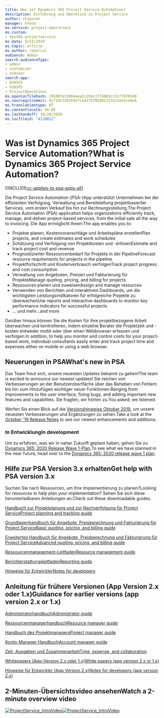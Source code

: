 ```yaml
---
title: Was ist Dynamics 365 Project Service Automation?
description: Einführung und Überblick zu Project Service
author: stsporen
manager: kfend
ms.service: project-operations
ms.custom:
- dyn365-projectservice
ms.date: 9/23/2019
ms.topic: article
ms.author: ruhercul
audience: Admin
search.audienceType:
- admin
- customizer
- enduser
search.app:
- D365CE
- D365PS
- ProjectOperations
ms.openlocfilehash: 19599fe13964aea2c25bc1774063c13cf79703d0
ms.sourcegitcommit: 4cf1dc1561b92fca4175f0b3813133c5e63ce8e6
ms.translationtype: HT
ms.contentlocale: de-DE
ms.lasthandoff: 10/28/2020
ms.locfileid: "4128012"
---
```

# <a name="what-is-dynamics-365-project-service-automation"></a><span data-ttu-id="49564-103">Was ist Dynamics 365 Project Service Automation?</span><span class="sxs-lookup"><span data-stu-id="49564-103">What is Dynamics 365 Project Service Automation?</span></span>

[!INCLUDE[cc-applies-to-psa-apps-all](../includes/cc-applies-to-psa-apps-all.md)]

<span data-ttu-id="49564-104">Die Project Service Automation-(PSA-)App unterstützt Unternehmen bei der effizienten Verfolgung, Verwaltung und Bereitstellung projektbasierter Services, vom ersten Verkauf bis hin zur Rechnungsstellung.</span><span class="sxs-lookup"><span data-stu-id="49564-104">The Project Service Automation (PSA) application helps organizations efficiently track, manage, and deliver project-based services, from the initial sale all the way to invoicing.</span></span> <span data-ttu-id="49564-105">Die App ermöglicht Ihnen:</span><span class="sxs-lookup"><span data-stu-id="49564-105">The app enables you to:</span></span>

- <span data-ttu-id="49564-106">Projekte planen, Kostenvoranschläge und Arbeitspläne erstellen</span><span class="sxs-lookup"><span data-stu-id="49564-106">Plan projects, and create estimates and work schedules</span></span>
- <span data-ttu-id="49564-107">Schätzung und Verfolgung von Projektkosten und -erlösen</span><span class="sxs-lookup"><span data-stu-id="49564-107">Estimate and track project cost and revenue</span></span>
- <span data-ttu-id="49564-108">Prognostizierter Ressourcenbedarf für Projekte in der Pipeline</span><span class="sxs-lookup"><span data-stu-id="49564-108">Forecast resource requirements for projects in the pipeline</span></span>
- <span data-ttu-id="49564-109">Projektfortschritt und Kostenverbrauch verfolgen</span><span class="sxs-lookup"><span data-stu-id="49564-109">Track project progress and cost consumption</span></span>
- <span data-ttu-id="49564-110">Verwaltung von Angeboten, Preisen und Fakturierung für Projekte</span><span class="sxs-lookup"><span data-stu-id="49564-110">Manage quoting, pricing, and billing for projects</span></span>
- <span data-ttu-id="49564-111">Ressourcen planen und zuweisen</span><span class="sxs-lookup"><span data-stu-id="49564-111">Assign and manage resources</span></span>
- <span data-ttu-id="49564-112">Verwenden von Berichten und interaktiven Dashboards, um die wichtigsten Leistungsindikatoren für erfolgreiche Projekte zu überwachen</span><span class="sxs-lookup"><span data-stu-id="49564-112">Use reports and interactive dashboards to monitor key performance indicators for successful projects</span></span>
- <span data-ttu-id="49564-113">... und mehr</span><span class="sxs-lookup"><span data-stu-id="49564-113">...and more</span></span>

<span data-ttu-id="49564-114">Darüber hinaus können Sie die Kosten für Ihre projektbezogene Arbeit überwachen und kontrollieren, indem einzelne Berater die Projektzeit und -kosten entweder mobil oder über einen Webbrowser erfassen und verfolgen.</span><span class="sxs-lookup"><span data-stu-id="49564-114">In addition, to help you monitor and control costs for your project-based work, individual consultants easily enter and track project time and expenses either on mobile or using a web browser.</span></span>

## <a name="whats-new-in-psa"></a><span data-ttu-id="49564-115">Neuerungen in PSA</span><span class="sxs-lookup"><span data-stu-id="49564-115">What's new in PSA</span></span>
<span data-ttu-id="49564-116">Das Team freut sich, unsere neuesten Updates bekannt zu geben!</span><span class="sxs-lookup"><span data-stu-id="49564-116">The team is excited to announce our newest updates!</span></span> <span data-ttu-id="49564-117">Sie reichen von Verbesserungen an der Benutzeroberfläche über das Beheben von Fehlern bis hin zum Hinzufügen wichtiger neuer Funktionen.</span><span class="sxs-lookup"><span data-stu-id="49564-117">Ranging from improvements to the user interface, fixing bugs, and adding important new features and capabilties.</span></span> <span data-ttu-id="49564-118">Sie fragten, wir hörten zu.</span><span class="sxs-lookup"><span data-stu-id="49564-118">You asked; we listened.</span></span>

<span data-ttu-id="49564-119">Werfen Sie einen Blick auf die [Versionshinweise Oktober 2019](https://docs.microsoft.com/dynamics365-release-plan/2019wave2/index), um unsere neuesten Verbesserungen und Ergänzungen zu sehen.</span><span class="sxs-lookup"><span data-stu-id="49564-119">Take a look at the [October '19 Release Notes](https://docs.microsoft.com/dynamics365-release-plan/2019wave2/index) to see our newest enhancements and additions.</span></span>

### <a name="in-development"></a><span data-ttu-id="49564-120">In Entwicklung</span><span class="sxs-lookup"><span data-stu-id="49564-120">In development</span></span>
<span data-ttu-id="49564-121">Um zu erfahren, was wir in naher Zukunft geplant haben, gehen Sie zu [Dynamics 365: 2020 Release Wave 1-Plan](https://docs.microsoft.com/dynamics365-release-plan/2020wave1/index).</span><span class="sxs-lookup"><span data-stu-id="49564-121">To see what we have planned in the near future, head over to the [Dynamics 365: 2020 release wave 1 plan](https://docs.microsoft.com/dynamics365-release-plan/2020wave1/index).</span></span>

## <a name="get-help-with-psa-version-3x"></a><span data-ttu-id="49564-122">Hilfe zur PSA Version 3.x erhalten</span><span class="sxs-lookup"><span data-stu-id="49564-122">Get help with PSA version 3.x</span></span>
<span data-ttu-id="49564-123">Suchen Sie nach Ressourcen, um Ihre Implementierung zu planen?</span><span class="sxs-lookup"><span data-stu-id="49564-123">Looking for resources to help plan your implementation?</span></span> <span data-ttu-id="49564-124">Sehen Sie sich diese herunterladbaren Anleitungen an.</span><span class="sxs-lookup"><span data-stu-id="49564-124">Check out these downloadable guides.</span></span>

 [<span data-ttu-id="49564-125">Handbuch zur Projektplanung und zur Nachverfolgung für Project Service</span><span class="sxs-lookup"><span data-stu-id="49564-125">Project planning and tracking guide</span></span>](../psa/implementation-guides/project-planning-tracking.md)

 [<span data-ttu-id="49564-126">Grundlagenhandbuch für Angebote, Preisberechnung und Fakturierung für Project Service</span><span class="sxs-lookup"><span data-stu-id="49564-126">Basic quoting, pricing, and billing guide</span></span>](../psa/implementation-guides/begin-quoting-pricing-billing.md)

 [<span data-ttu-id="49564-127">Erweitertes Handbuch für Angebote, Preisberechnung und Fakturierung für Project Service</span><span class="sxs-lookup"><span data-stu-id="49564-127">Advanced quoting, pricing, and billing guide</span></span>](../psa/implementation-guides/adv-quoting-pricing-billing.md)

 [<span data-ttu-id="49564-128">Ressourcenmanagement-Leitfaden</span><span class="sxs-lookup"><span data-stu-id="49564-128">Resource management guide</span></span>](../psa/implementation-guides/resource-management-guide.md)

 [<span data-ttu-id="49564-129">Berichterstattungsleitfaden</span><span class="sxs-lookup"><span data-stu-id="49564-129">Reporting guide</span></span>](../psa/implementation-guides/reporting-guide.md)

 [<span data-ttu-id="49564-130">Hinweise für Entwickler</span><span class="sxs-lookup"><span data-stu-id="49564-130">Notes for developers</span></span>](../psa/developer-guides/overview-dev-notes-v3.x.md)

## <a name="guidance-for-earlier-versions-app-version-2x-or-1x"></a><span data-ttu-id="49564-131">Anleitung für frühere Versionen (App Version 2.x oder 1.x)</span><span class="sxs-lookup"><span data-stu-id="49564-131">Guidance for earlier versions (app version 2.x or 1.x)</span></span>
 [<span data-ttu-id="49564-132">Administratorhandbuch</span><span class="sxs-lookup"><span data-stu-id="49564-132">Administrator guide</span></span>](../psa/admin-guide.md)

 [<span data-ttu-id="49564-133">Ressourcenmanagerhandbuch</span><span class="sxs-lookup"><span data-stu-id="49564-133">Resource manager guide</span></span>](../psa/resource-manager-guide.md)

 [<span data-ttu-id="49564-134">Handbuch des Projektmanagers</span><span class="sxs-lookup"><span data-stu-id="49564-134">Project manager guide</span></span>](../psa/project-manager-guide.md)

 [<span data-ttu-id="49564-135">Konto-Manager Handbuch</span><span class="sxs-lookup"><span data-stu-id="49564-135">Account manager guide</span></span>](../psa/account-manager-guide.md)

 [<span data-ttu-id="49564-136">Zeit, Ausgaben und Zusammenarbeit</span><span class="sxs-lookup"><span data-stu-id="49564-136">Time, expense, and collaboration</span></span>](../psa/time-expense-collaboration-guide.md)

 [<span data-ttu-id="49564-137">Whitepapers (App-Version 2.x oder 1.x)</span><span class="sxs-lookup"><span data-stu-id="49564-137">White papers (app version 2.x or 1.x)</span></span>](../psa/white-papers.md)

 [<span data-ttu-id="49564-138">Hinweise für Entwickler (App Version 2.x)</span><span class="sxs-lookup"><span data-stu-id="49564-138">Notes for developers (app version 2.x)</span></span>](../psa/developer-guides/add-custom-qoi-forms-v2.x.md)

 ## <a name="watch-a-2-minute-overview-video"></a><span data-ttu-id="49564-139">2-Minuten-Übersichtsvideo ansehen</span><span class="sxs-lookup"><span data-stu-id="49564-139">Watch a 2-minute overview video</span></span>
 <a name="heroArea"></a> <span data-ttu-id="49564-140">[![ProjectService_IntroVideo](../psa/media/project-service-intro-video.png "ProjectService_IntroVideo")](https://go.microsoft.com/fwlink/p/?LinkId=799457)</span><span class="sxs-lookup"><span data-stu-id="49564-140">[![ProjectService_IntroVideo](../psa/media/project-service-intro-video.png "ProjectService_IntroVideo")](https://go.microsoft.com/fwlink/p/?LinkId=799457)</span></span>


